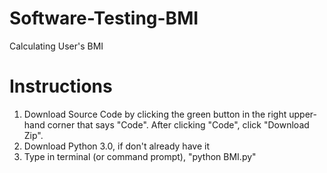 # Software-Testing-BMI
Calculating User's BMI

# Instructions
1. Download Source Code by clicking the green button in the right upper-hand corner that says "Code". After clicking "Code", click "Download Zip".
3. Download Python 3.0, if don't already have it
4. Type in terminal (or command prompt), "python BMI.py"
